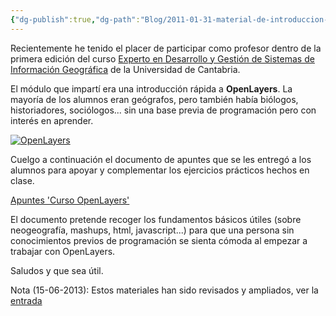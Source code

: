 ```yaml
---
{"dg-publish":true,"dg-path":"Blog/2011-01-31-material-de-introduccion-a-openlayers/Material de introducción a OpenLayers.md","permalink":"/blog/2011-01-31-material-de-introduccion-a-openlayers/material-de-introduccion-a-open-layers/","title":"Material de introducción a OpenLayers","tags":["curso","openlayers"]}
---
```



Recientemente he tenido el placer de participar como profesor dentro de la primera edición del curso [Experto en Desarrollo y Gestión de Sistemas de Información Geográfica](http://www.unican.es/NR/rdonlyres/9F06DA8F-9929-4FE5-8D92-E78EFA15518A/57934/TRIPTICO_CURSOEXPERTODGSIG_2010A2011.pdf) de la Universidad de Cantabria.

El módulo que impartí era una introducción rápida a **OpenLayers**. La mayoría de los alumnos eran geógrafos, pero también había biólogos, historiadores, sociólogos... sin una base previa de programación pero con interés en aprender.

[![OpenLayers](Me/Blog/2011-01-31-material-de-introduccion-a-openlayers/images/openlayers.png "OpenLayers")](http://victorvelarde.wordpress.com/wp-content/uploads/2011/01/openlayers.png)

Cuelgo a continuación el documento de apuntes que se les entregó a los alumnos para apoyar y complementar los ejercicios prácticos hechos en clase.

[Apuntes 'Curso OpenLayers'](http://victorvelarde.wordpress.com/wp-content/uploads/2011/01/curso-openlayers-victorvelarde.pdf)

El documento pretende recoger los fundamentos básicos útiles (sobre neogeografía, mashups, html, javascript...) para que una persona sin conocimientos previos de programación se sienta cómoda al empezar a trabajar con OpenLayers.

Saludos y que sea útil.

Nota (15-06-2013): Estos materiales han sido revisados y ampliados, ver la [entrada](http://victorvelarde.wordpress.com/2013/06/15/materiales-curso-openlayers-e-ikimap-dgsig-2013/ "Materiales curso OpenLayers e Ikimap – DGSIG 2013")
